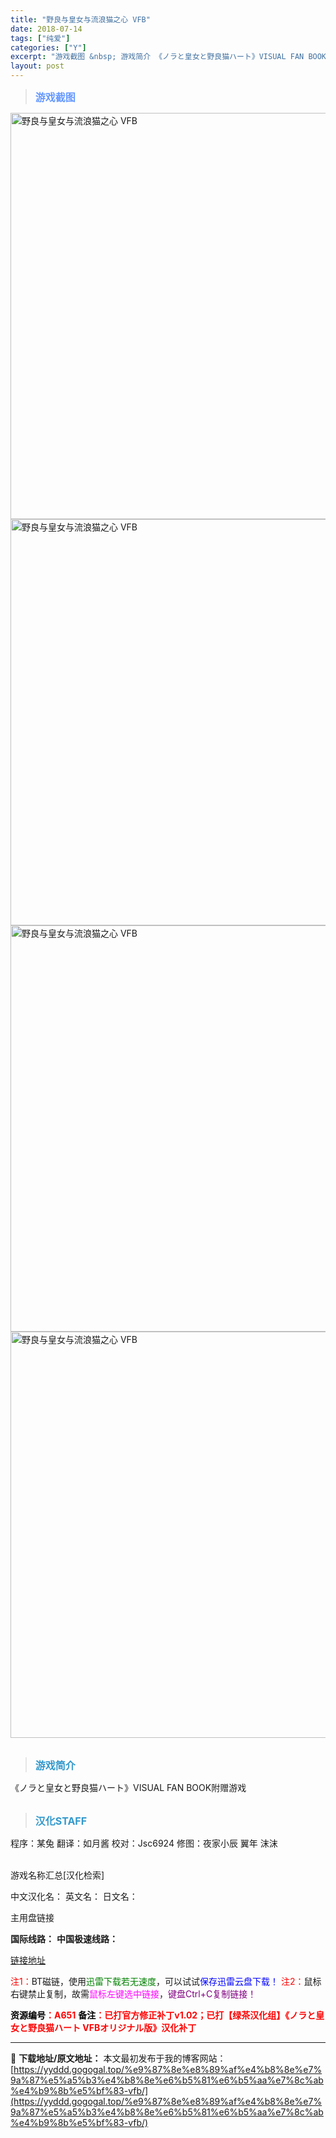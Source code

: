 ```yaml
---
title: "野良与皇女与流浪猫之心 VFB"
date: 2018-07-14
tags: ["纯爱"]
categories: ["Y"]
excerpt: "游戏截图 &nbsp; 游戏简介 《ノラと皇女と野良猫ハート》VISUAL FAN BOOK附赠游戏 &nbsp; 汉化STAFF 程序：某兔 翻译：如月酱 校对：Jsc6924 修图：夜家小辰 翼年 沫沫 &nbsp; 游戏名称汇总[汉化检索] 中文汉化名： 英文名： 日文名： 主用盘链接 国际线&hellip;"
layout: post
---
```


<div>
<blockquote><b><span style="font-size: 12pt; color: #6699ff;">游戏截图</span></b></blockquote>
<div><img title="点击放大" src="https://yyddd.gogogal.top/wp-content/uploads/2025/04/20250430_681204491b6ed.webp" alt="野良与皇女与流浪猫之心 VFB" width="650" /></div>
<div><img title="点击放大" src="https://yyddd.gogogal.top/wp-content/uploads/2025/04/20250430_6812044b9a6b0.webp" alt="野良与皇女与流浪猫之心 VFB" width="650" /></div>
<div><img title="点击放大" src="https://yyddd.gogogal.top/wp-content/uploads/2025/04/20250430_6812044d35331.webp" alt="野良与皇女与流浪猫之心 VFB" width="650" /></div>
<div><img title="点击放大" src="https://yyddd.gogogal.top/wp-content/uploads/2025/04/20250430_68120450ac861.webp" alt="野良与皇女与流浪猫之心 VFB" width="650" /></div>
&nbsp;
<blockquote><b><span style="font-size: 12pt; color: #3399cc;">游戏简介</span></b></blockquote>
<div>《ノラと皇女と野良猫ハート》VISUAL FAN BOOK附赠游戏</div>
&nbsp;
<blockquote><b><span style="font-size: 12pt; color: #3399cc;">汉化STAFF</span></b></blockquote>
<div>程序：某兔
翻译：如月酱
校对：Jsc6924
修图：夜家小辰 翼年 沫沫</div>
&nbsp;

游戏名称汇总[汉化检索]

中文汉化名：
英文名：
日文名：
</div>
<div class="panel panel-primary">
<div class="panel-heading">主用盘链接</div>
<div class="panel-body">

<b>国际线路：</b>
<b>中国极速线路：</b>

<!--wechatfans start-->

<a href="https://pan.xunlei.com/s/VOSYSpvMsUM5K5Lxma9HyUl6A1?pwd=xh7a#">链接地址</a>

<!--wechatfans end-->
<span style="color: #ff0000;">注1：</span>BT磁链，使用<span style="color: #008000;">迅雷下载若无速度</span>，可以试试<span style="color: #0000ff;">保存迅雷云盘下载！</span>
<span style="color: #ff0000;">注2：</span>鼠标右键禁止复制，故需<span style="color: #ff00ff;">鼠标左键选中链接</span>，<span style="color: #800080;">键盘Ctrl+C复制链接！</span>

</div>
<div class="panel-footer"><span style="color: #ff0000;"><b><span style="color: #000000;">资源编号</span>：A651</b></span>
<span style="color: #ff0000;"><b><span style="color: #000000;">备注</span>：已打官方修正补丁v1.02；已打【绿茶汉化组】《ノラと皇女と野良猫ハート VFBオリジナル版》汉化补丁</b></span></div>
</div>

---
📖 **下载地址/原文地址：** 本文最初发布于我的博客网站：[https://yyddd.gogogal.top/%e9%87%8e%e8%89%af%e4%b8%8e%e7%9a%87%e5%a5%b3%e4%b8%8e%e6%b5%81%e6%b5%aa%e7%8c%ab%e4%b9%8b%e5%bf%83-vfb/](https://yyddd.gogogal.top/%e9%87%8e%e8%89%af%e4%b8%8e%e7%9a%87%e5%a5%b3%e4%b8%8e%e6%b5%81%e6%b5%aa%e7%8c%ab%e4%b9%8b%e5%bf%83-vfb/)
